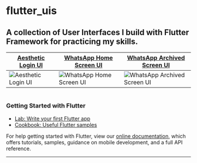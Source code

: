 # flutter_uis

A collection of User Interfaces I build with Flutter Framework for practicing my skills.
---------------

[Aesthetic Login UI][1 loginui] | [WhatsApp Home Screen UI][2 whatsapp home] | [WhatsApp Archived Screen UI][3 whatsapp archived]
--- | --- | ---
![][1 loginui img] | ![][2 whatsapp home img] | ![][3 whatsapp archived img]

#
### Getting Started with Flutter
- [Lab: Write your first Flutter app](https://flutter.dev/docs/get-started/codelab)
- [Cookbook: Useful Flutter samples](https://flutter.dev/docs/cookbook)

For help getting started with Flutter, view our
[online documentation](https://flutter.dev/docs), which offers tutorials,
samples, guidance on mobile development, and a full API reference.

-----------

[1 loginui]: https://github.com/ashhiish/flutter_uis/tree/main/lib/uis/aesthetic_lock_screen
[1 loginui img]: https://github.com/ashhiish/flutter_uis/blob/main/screenshots/1%20aesthetic_ui.png?raw=true "Aesthetic Login UI"

[2 whatsapp home]: https://github.com/ashhiish/flutter_uis/tree/main/lib/uis/whatsapp_chats
[2 whatsapp home img]: https://github.com/ashhiish/flutter_uis/blob/main/screenshots/2%20whatsapp_chat.png?raw=true "WhatsApp Home Screen UI"

[3 whatsapp archived]: https://github.com/ashhiish/flutter_uis/tree/main/lib/uis/whatsapp_chats
[3 whatsapp archived img]: https://github.com/ashhiish/flutter_uis/blob/main/screenshots/2%20whatsapp_chat.png?raw=true "WhatsApp Archived Screen UI"

